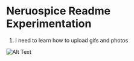 # Neruospice Readme Experimentation

1. I need to learn how to upload gifs and photos 

![Alt Text](https://lh6.googleusercontent.com/_XUhuhyhnOXHjv7VunAbpnpvl4tW0BxoahmmkjfJAPpyiwEjS9JNNcpLdZ6D-NNqA-TYhRvGcJ6ZjVPYX2hKX2igCNMWaAfapdovdQeN)